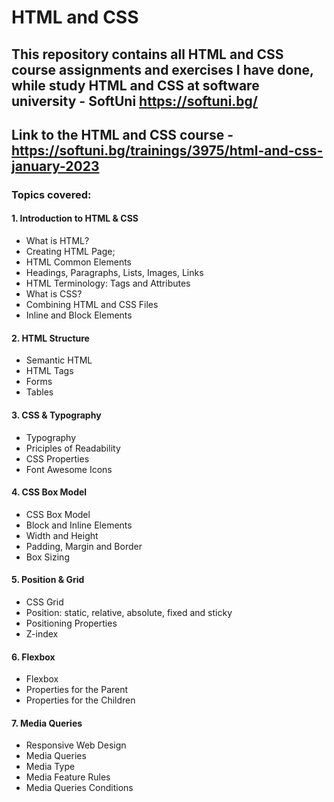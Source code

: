 # HTML and CSS

## This repository contains all HTML and CSS course assignments and exercises I have done, while study HTML and CSS at software university - SoftUni https://softuni.bg/

## Link to the HTML and CSS course - https://softuni.bg/trainings/3975/html-and-css-january-2023

### Topics covered:

#### 1. Introduction to HTML & CSS
  - What is HTML?
  - Creating HTML Page;
  - HTML Common Elements
  - Headings, Paragraphs, Lists, Images, Links
  - HTML Terminology: Tags and Attributes
  - What is CSS?
  - Combining HTML and CSS Files
  - Inline and Block Elements

  #### 2. HTML Structure
  - Semantic HTML
  - HTML Tags
  - Forms
  - Tables

  #### 3. CSS & Typography
  - Typography
  - Priciples of Readability
  - CSS Properties
  - Font Awesome Icons

  #### 4. CSS Box Model
  - CSS Box Model
  - Block and Inline Elements
  - Width and Height
  - Padding, Margin and Border
  - Box Sizing

  #### 5. Position & Grid
  - CSS Grid
  - Position: static, relative, absolute, fixed and sticky
  - Positioning Properties
  - Z-index

  #### 6. Flexbox
  - Flexbox
  - Properties for the Parent
  - Properties for the Children

  #### 7. Media Queries
  - Responsive Web Design
  - Media Queries
  - Media Type
  - Media Feature Rules
  - Media Queries Conditions
